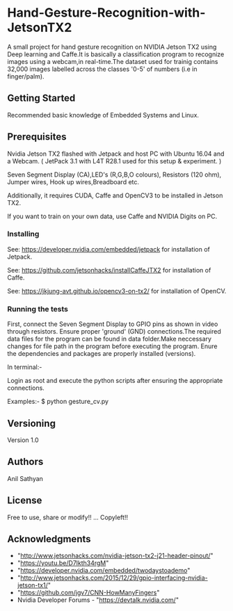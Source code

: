 # Hand-Gesture-Recognition-with-JetsonTX2
A small project for hand gesture recognition on NVIDIA Jetson TX2 using Deep learning and Caffe.It is basically a classification program to recognize images
using a webcam,in real-time.The dataset used for trainig contains 32,000 images labelled across the classes '0-5' of numbers (i.e in finger/palm).

## Getting Started

Recommended basic knowledge of Embedded Systems and Linux.

## Prerequisites

Nvidia Jetson TX2 flashed with Jetpack and host PC with Ubuntu 16.04 and a Webcam.
( JetPack 3.1 with L4T R28.1 used for this setup & experiment. )

Seven Segment Display (CA),LED's (R,G,B,O colours), Resistors (120 ohm), Jumper wires, Hook up wires,Breadboard etc.

Additionally, it requires CUDA, Caffe and OpenCV3 to be installed in Jetson TX2.

If you want to train on your own data, use Caffe and NVIDIA Digits on PC.

### Installing

See: https://developer.nvidia.com/embedded/jetpack for installation of Jetpack.

See: https://github.com/jetsonhacks/installCaffeJTX2 for installation of Caffe.

See: https://jkjung-avt.github.io/opencv3-on-tx2/ for installation of OpenCV.

### Running the tests

First, connect the Seven Segment Display to GPIO pins as shown in video through resistors.
Ensure proper 'ground' (GND) connections.The required data files for the program can be found in data folder.Make neccessary changes for file path in the program before executing the program.
Enure the dependencies and packages are properly installed (versions).

In terminal:-

Login as root and execute the python scripts after ensuring the appropriate connections.

Examples:-
$ python gesture_cv.py


## Versioning

Version 1.0

## Authors

Anil Sathyan
## License

Free to use, share or modify!! ... Copyleft!!

## Acknowledgments
* "http://www.jetsonhacks.com/nvidia-jetson-tx2-j21-header-pinout/"
* "https://youtu.be/D7lkth34rgM"
* "https://developer.nvidia.com/embedded/twodaystoademo"
* "http://www.jetsonhacks.com/2015/12/29/gpio-interfacing-nvidia-jetson-tx1/"
* "https://github.com/jgv7/CNN-HowManyFingers"
*  Nvidia Developer Forums - "https://devtalk.nvidia.com/"
